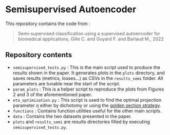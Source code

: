 # Semisupervised Autoencoder

This repository contains the code from :

> Semi-supervised classification using a supervised autoencoder for biomedical applications, Gille C. and Guyard F. and Barlaud M., 2022

## Repository contents

 - `semisupervised_tests.py` : This is the main script used to produce the results shown in the paper. It generates plots in the `plots` directory, and saves results (metrics, losses...) as CSVs in the `results_semi` folder. All parameters are tunable near the start of the script.
 - `param_plots` : This is a helper script to reproduce the plots from Figures 2 and 3 of the aforementioned paper.
 - `eta_optimization.py` : This script is used to find the optimal projection parameter $\eta$ either by dichotomy or using the [golden section strategy](https://en.wikipedia.org/wiki/Golden-section_search).
 - `functions` : Contains function utilities useful for the other main scripts.
 - `data` : Contains the two datasets presented in the paper.
 - `plots` and `results_semi` are results directories filled by executing `semisupervised_tests.py`.
